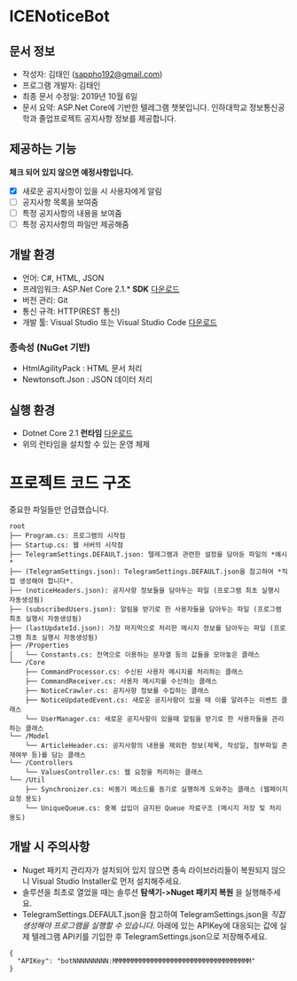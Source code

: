 # ICENoticeBot

## 문서 정보
* 작성자: 김태인 (sappho192@gmail.com)
* 프로그램 개발자: 김태인
* 최종 문서 수정일: 2019년 10월 6일
* 문서 요약: ASP.Net Core에 기반한 텔레그램 챗봇입니다. 인하대학교 정보통신공학과 졸업프로젝트 공지사항 정보를 제공합니다.

## 제공하는 기능
**체크 되어 있지 않으면 예정사항입니다.**

- [x] 새로운 공지사항이 있을 시 사용자에게 알림
- [ ] 공지사항 목록을 보여줌
- [ ] 특정 공지사항의 내용을 보여줌
- [ ] 특정 공지사항의 파일만 제공해줌

## 개발 환경
* 언어: C#, HTML, JSON
* 프레임워크: ASP.Net Core 2.1.* **SDK** [다운로드](https://dotnet.microsoft.com/download/dotnet-core/2.1)
* 버전 관리: Git
* 통신 규격: HTTP(REST 통신)
* 개발 툴: Visual Studio 또는 Visual Studio Code [다운로드](https://visualstudio.microsoft.com/ko/downloads/)

### 종속성 (NuGet 기반)
* HtmlAgilityPack : HTML 문서 처리
* Newtonsoft.Json : JSON 데이터 처리

## 실행 환경
* Dotnet Core 2.1 **런타임** [다운로드](https://dotnet.microsoft.com/download/dotnet-core/2.1)
* 위의 런타임을 설치할 수 있는 운영 체제

# 프로젝트 코드 구조
중요한 파일들만 언급했습니다.

```
root
├── Program.cs: 프로그램의 시작점
├── Startup.cs: 웹 서버의 시작점
├── TelegramSettings.DEFAULT.json: 텔레그램과 관련한 설정을 담아둔 파일의 *예시*
├── (TelegramSettings.json): TelegramSettings.DEFAULT.json을 참고하여 *직접 생성해야 합니다*.
├── (noticeHeaders.json): 공지사항 정보들을 담아두는 파일 (프로그램 최초 실행시 자동생성됨)
├── (subscribedUsers.json): 알림을 받기로 한 사용자들을 담아두는 파일 (프로그램 최초 실행시 자동생성됨)
├── (lastUpdateId.json): 가장 마지막으로 처리한 메시지 정보를 담아두는 파일 (프로그램 최초 실행시 자동생성됨)
├── /Properties
│   └── Constants.cs: 전역으로 이용하는 문자열 등의 값들을 모아놓은 클래스
└── /Core
    ├── CommandProcessor.cs: 수신된 사용자 메시지를 처리하는 클래스
    ├── CommandReceiver.cs: 사용자 메시지를 수신하는 클래스 
    ├── NoticeCrawler.cs: 공지사항 정보를 수집하는 클래스
    ├── NoticeUpdatedEvent.cs: 새로운 공지사항이 있을 때 이를 알려주는 이벤트 클래스
    └── UserManager.cs: 새로운 공지사항이 있을때 알림을 받기로 한 사용자들을 관리하는 클래스
└── /Model
    └── ArticleHeader.cs: 공지사항의 내용을 제외한 정보(제목, 작성일, 첨부파일 존재여부 등)를 담는 클래스
└── /Controllers
    └── ValuesController.cs: 웹 요청을 처리하는 클래스
└── /Util
    ├── Synchronizer.cs: 비동기 메소드를 동기로 실행하게 도와주는 클래스 (웹페이지 요청 용도)
    └── UniqueQueue.cs: 중복 삽입이 금지된 Queue 자료구조 (메시지 저장 및 처리 용도)
```


## 개발 시 주의사항
* Nuget 패키지 관리자가 설치되어 있지 않으면 종속 라이브러리들이 복원되지 않으니 Visual Studio Installer로 먼저 설치해주세요.
* 솔루션을 최초로 열었을 때는 솔루션 **탐색기->Nuget 패키지 복원** 을 실행해주세요.
* TelegramSettings.DEFAULT.json을 참고하여 TelegramSettings.json을 *직접 생성해야 프로그램을 실행할 수 있습니다*.
아래에 있는 APIKey에 대응되는 값에 실제 텔레그램 API키를 기입한 후 TelegramSettings.json으로 저장해주세요.
```
{
  "APIKey": "botNNNNNNNNN:MMMMMMMMMMMMMMMMMMMMMMMMMMMMMMMMMMM"
}
```
